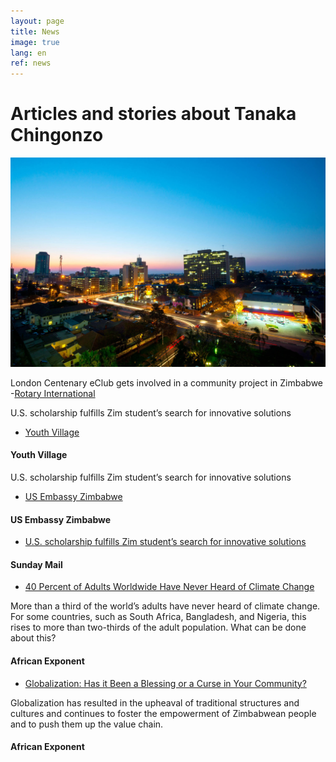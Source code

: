 ```yaml
---
layout: page
title: News
image: true
lang: en
ref: news
---
```


# Articles and stories about Tanaka Chingonzo

![The city of Harare- Tanaka Chingonzo's home](/images/city-of-harare-zimbabwe.jpg)  


London Centenary eClub gets involved in a community project in Zimbabwe
-[Rotary International](https://portal.clubrunner.ca/3650/Stories/london-centenary-eclub-gets-involved-in-a-community-project-in-zimbabwe)

U.S. scholarship fulfills Zim student’s search for innovative solutions
- [Youth Village](http://youthvillage.co.zw/2017/06/u-s-scholarship-fulfills-zim-students-search-for-innovative-solutions/)


#### Youth Village


U.S. scholarship fulfills Zim student’s search for innovative solutions
- [US Embassy Zimbabwe](https://zw.usembassy.gov/u-s-scholarship-fulfills-zim-students-search-innovative-solutions/)

#### US Embassy Zimbabwe



- [U.S. scholarship fulfills Zim student’s search for innovative solutions](http://www.sundaymail.co.zw/a-simple-workshop-changed-my-life/)

#### Sunday Mail


- [40 Percent of Adults Worldwide Have Never Heard of Climate Change](https://www.africanexponent.com/bpost/4684-how-can-young-people-speed-up-the-response-to-climate-change)

More than a third of the world’s adults have never heard of climate change. For some countries, such as South Africa, Bangladesh, and Nigeria, this rises to more than two-thirds of the adult population. What can be done about this?

#### African Exponent

- [Globalization: Has it Been a Blessing or a Curse in Your Community?](https://www.africanexponent.com/bpost/4663-upheaval-of-traditional-structures-cultures-empowerment-progression-up-the-value-chain)

Globalization has resulted in the upheaval of traditional structures and cultures and continues to foster the empowerment of Zimbabwean people and to push them up the value chain.

#### African Exponent
